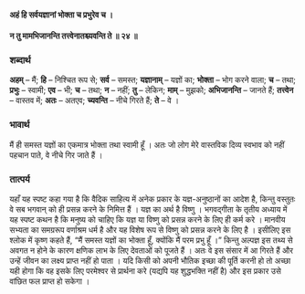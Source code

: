 #### अहं हि सर्वयज्ञानां भोक्ता च प्रभुरेव च ।
#### न तु मामभिजानन्ति तत्त्वेनातश्च्यवन्ति ते ॥ २४ ॥

### शब्दार्थ

**अहम्** – मैं; **हि** – निश्चित रूप से; **सर्व** – समस्त; **यज्ञानाम्** – यज्ञों का; **भोक्ता** – भोग करने वाला; **च** – तथा; **प्रभुः** – स्वामी; **एव** – भी; **च** – तथा; **न** – नहीं; **तु** – लेकिन; **माम्** – मुझको; **अभिजानन्ति** – जानते हैं; **तत्त्वेन** – वास्तव में; **अतः** – अतएव; **च्यवन्ति** – नीचे गिरते हैं; **ते** – वे ।

### भावार्थ

मैं ही समस्त यज्ञों का एकमात्र भोक्ता तथा स्वामी हूँ । अतः जो लोग मेरे वास्तविक दिव्य स्वभाव को नहीं पहचान पाते, वे नीचे गिर जाते हैं ।

### तात्पर्य

यहाँ यह स्पष्ट कहा गया है कि वैदिक साहित्य में अनेक प्रकार के यज्ञ-अनुष्ठानों का आदेश है, किन्तु वस्तुतः वे सब भगवान् को ही प्रसन्न करने के निमित्त हैं । यज्ञ का अर्थ है विष्णु । भगवद्गीता के तृतीय अध्याय में यह स्पष्ट कथन है कि मनुष्य को चाहिए कि यज्ञ या विष्णु को प्रसन्न करने के लिए ही कर्म करे । मानवीय सभ्यता का समग्ररूप वर्णाश्रम धर्म है और यह विशेष रूप से विष्णु को प्रसन्न करने के लिए है । इसीलिए इस श्लोक में कृष्ण कहते हैं, “मैं समस्त यज्ञों का भोक्ता हूँ, क्योंकि मैं परम प्रभु हूँ ।” किन्तु अल्पज्ञ इस तथ्य से अवगत न होने के कारण क्षणिक लाभ के लिए देवताओं को पूजते हैं । अतः वे इस संसार में आ गिरते हैं और उन्हें जीवन का लक्ष्य प्राप्त नहीं हो पाता । यदि किसी को अपनी भौतिक इच्छा की पूर्ति करनी हो तो अच्छा यही होगा कि वह इसके लिए परमेश्वर से प्रार्थना करे (यद्यपि यह शुद्धभक्ति नहीं है) और इस प्रकार उसे वांछित फल प्राप्त हो सकेगा ।